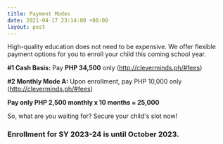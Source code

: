 ```yaml
---
title: Payment Modes
date: 2021-04-17 23:14:00 +08:00
layout: post
---
```


High-quality education does not need to be expensive. We offer flexible payment options for you to enroll your child this coming school year.

__#1 Cash Basis:__ Pay __PHP 34,500__ only (http://cleverminds.ph/#fees)


__#2 Monthly Mode A:__ Upon enrollment, pay PHP 10,000 only (http://cleverminds.ph/#fees)

__Pay only PHP 2,500 monthly x 10 months = 25,000__


So, what are you waiting for? Secure your child's slot now! 

### Enrollment for SY 2023-24 is until __October 2023__.

